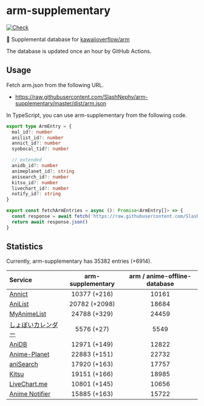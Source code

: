 # arm-supplementary

[![Check](https://github.com/SlashNephy/arm-supplementary/actions/workflows/check-node.yml/badge.svg)](https://github.com/SlashNephy/arm-supplementary/actions/workflows/check-node.yml)

💊 Supplemental database for [kawaiioverflow/arm](https://github.com/kawaiioverflow/arm)

The database is updated once an hour by GitHub Actions.

## Usage

Fetch arm.json from the following URL.

- https://raw.githubusercontent.com/SlashNephy/arm-supplementary/master/dist/arm.json

In TypeScript, you can use arm-supplementary from the following code.

```TypeScript
export type ArmEntry = {
  mal_id?: number
  anilist_id?: number
  annict_id?: number
  syobocal_tid?: number

  // extended
  anidb_id?: number
  animeplanet_id?: string
  anisearch_id?: number
  kitsu_id?: number
  livechart_id?: number
  notify_id?: string
}

export const fetchArmEntries = async (): Promise<ArmEntry[]> => {
  const response = await fetch('https://raw.githubusercontent.com/SlashNephy/arm-supplementary/master/dist/arm.json')
  return await response.json()
}
```

## Statistics

Currently, arm-supplementary has 35382 entries (+6914).

| Service                                     | arm-supplementary | arm / anime-offline-database |
| :------------------------------------------ | :---------------: | :--------------------------: |
| [Annict](https://annict.com)                |   10377 (+216)    |            10161             |
| [AniList](https://anilist.co)               |   20782 (+2098)   |            18684             |
| [MyAnimeList](https://myanimelist.net)      |   24788 (+329)    |            24459             |
| [しょぼいカレンダー](https://cal.syoboi.jp) |    5576 (+27)     |             5549             |
| [AniDB](https://anidb.net)                  |   12971 (+149)    |            12822             |
| [Anime-Planet](https://anime-planet.com)    |   22883 (+151)    |            22732             |
| [aniSearch](https://anisearch.com)          |   17920 (+163)    |            17757             |
| [Kitsu](https://kitsu.io)                   |   19151 (+166)    |            18985             |
| [LiveChart.me](https://livechart.me)        |   10801 (+145)    |            10656             |
| [Anime Notifier](https://notify.moe)        |   15885 (+163)    |            15722             |

